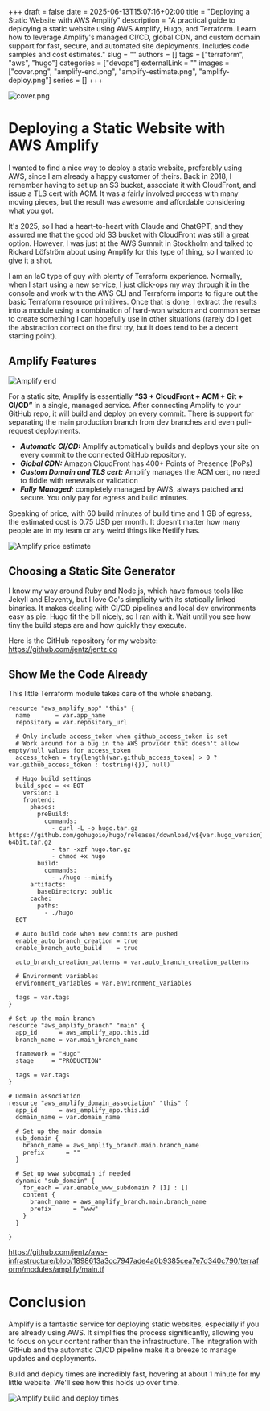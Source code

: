 +++ 
draft = false
date = 2025-06-13T15:07:16+02:00
title = "Deploying a Static Website with AWS Amplify"
description = "A practical guide to deploying a static website using AWS Amplify, Hugo, and Terraform. Learn how to leverage Amplify's managed CI/CD, global CDN, and custom domain support for fast, secure, and automated site deployments. Includes code samples and cost estimates."
slug = ""
authors = []
tags = ["terraform", "aws", "hugo"]
categories = ["devops"]
externalLink = ""
images = ["cover.png", "amplify-end.png", "amplify-estimate.png", "amplify-deploy.png"]
series = []
+++

![cover.png](cover.png)

# Deploying a Static Website with AWS Amplify

I wanted to find a nice way to deploy a static website, preferably using AWS, since I am already a happy customer of theirs. Back in 2018, I remember having to set up an S3 bucket, associate it with CloudFront, and issue a TLS cert with ACM. It was a fairly involved process with many moving pieces, but the result was awesome and affordable considering what you got.

It's 2025, so I had a heart-to-heart with Claude and ChatGPT, and they assured me that the good old S3 bucket with CloudFront was still a great option. However, I was just at the AWS Summit in Stockholm and talked to Rickard Löfström about using Amplify for this type of thing, so I wanted to give it a shot.

I am an IaC type of guy with plenty of Terraform experience. Normally, when I start using a new service, I just click-ops my way through it in the console and work with the AWS CLI and Terraform imports to figure out the basic Terraform resource primitives. Once that is done, I extract the results into a module using a combination of hard-won wisdom and common sense to create something I can hopefully use in other situations (rarely do I get the abstraction correct on the first try, but it does tend to be a decent starting point).

## Amplify Features

![Amplify end](amplify-end.png)

For a static site, Amplify is essentially __“S3 + CloudFront + ACM + Git + CI/CD”__ in a single, managed service. After connecting Amplify to your GitHub repo, it will build and deploy on every commit. There is support for separating the main production branch from dev branches and even pull-request deployments. 

  * ***Automatic CI/CD:*** Amplify automatically builds and deploys your site on every commit to the connected GitHub repository.
  * ***Global CDN:*** Amazon CloudFront has 400+ Points of Presence (PoPs)
  * ***Custom Domain and TLS cert:*** Amplify manages the ACM cert, no need to fiddle with renewals or validation
  * ***Fully Managed:*** completely managed by AWS, always patched and secure. You only pay for egress and build minutes.

Speaking of price, with 60 build minutes of build time and 1 GB of egress, the estimated cost is 0.75 USD per month. It doesn’t matter how many people are in my team or any weird things like Netlify has.

![Amplify price estimate](amplify-estimate.png)

## Choosing a Static Site Generator

I know my way around Ruby and Node.js, which have famous tools like Jekyll and Eleventy, but I love Go's simplicity with its statically linked binaries. It makes dealing with CI/CD pipelines and local dev environments easy as pie. Hugo fit the bill nicely, so I ran with it. Wait until you see how tiny the build steps are and how quickly they execute.

Here is the GitHub repository for my website: https://github.com/jentz/jentz.co

## Show Me the Code Already

This little Terraform module takes care of the whole shebang.

```hcl
resource "aws_amplify_app" "this" {
  name       = var.app_name
  repository = var.repository_url

  # Only include access_token when github_access_token is set
  # Work around for a bug in the AWS provider that doesn't allow empty/null values for access_token
  access_token = try(length(var.github_access_token) > 0 ? var.github_access_token : tostring({}), null)

  # Hugo build settings
  build_spec = <<-EOT
    version: 1
    frontend:
      phases:
        preBuild:
          commands:
            - curl -L -o hugo.tar.gz https://github.com/gohugoio/hugo/releases/download/v${var.hugo_version}/hugo_extended_${var.hugo_version}_Linux-64bit.tar.gz
            - tar -xzf hugo.tar.gz
            - chmod +x hugo
        build:
          commands:
            - ./hugo --minify
      artifacts:
        baseDirectory: public
      cache:
        paths:
          - ./hugo
  EOT

  # Auto build code when new commits are pushed
  enable_auto_branch_creation = true
  enable_branch_auto_build    = true

  auto_branch_creation_patterns = var.auto_branch_creation_patterns

  # Environment variables
  environment_variables = var.environment_variables

  tags = var.tags
}

# Set up the main branch
resource "aws_amplify_branch" "main" {
  app_id      = aws_amplify_app.this.id
  branch_name = var.main_branch_name

  framework = "Hugo"
  stage     = "PRODUCTION"

  tags = var.tags
}

# Domain association
resource "aws_amplify_domain_association" "this" {
  app_id      = aws_amplify_app.this.id
  domain_name = var.domain_name

  # Set up the main domain
  sub_domain {
    branch_name = aws_amplify_branch.main.branch_name
    prefix      = ""
  }

  # Set up www subdomain if needed
  dynamic "sub_domain" {
    for_each = var.enable_www_subdomain ? [1] : []
    content {
      branch_name = aws_amplify_branch.main.branch_name
      prefix      = "www"
    }
  }

}
```

https://github.com/jentz/aws-infrastructure/blob/1898613a3cc7947ade4a0b9385cea7e7d340c790/terraform/modules/amplify/main.tf

# Conclusion

Amplify is a fantastic service for deploying static websites, especially if you are already using AWS. It simplifies the process significantly, allowing you to focus on your content rather than the infrastructure. The integration with GitHub and the automatic CI/CD pipeline make it a breeze to manage updates and deployments.

Build and deploy times are incredibly fast, hovering at about 1 minute for my little website. We'll see how this holds up over time.

![Amplify build and deploy times](amplify-deploy.png)

